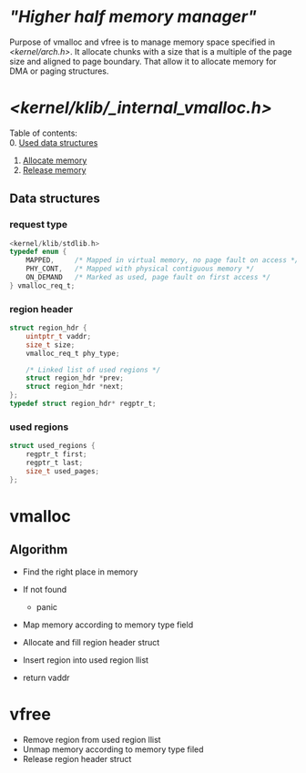 # *"Higher half memory manager"*
Purpose of vmalloc and vfree is to manage memory space specified in _<kernel/arch.h>_. It allocate chunks with a size that is a multiple of the page size and aligned to page boundary. That allow it to allocate memory for DMA or paging structures.

# _<kernel/klib/\_internal\_vmalloc.h>_
Table of contents:   
0. [Used data structures](#data-structures)   
1. [Allocate memory](#vmalloc)   
2. [Release memory](#vfree)   

## Data structures

### request type
```c
<kernel/klib/stdlib.h>
typedef enum {
	MAPPED,		/* Mapped in virtual memory, no page fault on access */
	PHY_CONT,	/* Mapped with physical contiguous memory */
	ON_DEMAND 	/* Marked as used, page fault on first access */
} vmalloc_req_t;
```

### region header
```c
struct region_hdr {
	uintptr_t vaddr;
	size_t size;
	vmalloc_req_t phy_type;

	/* Linked list of used regions */
	struct region_hdr *prev;
	struct region_hdr *next;
};
typedef struct region_hdr* regptr_t;
```
### used regions
```c
struct used_regions {
	regptr_t first;
	regptr_t last;
	size_t used_pages;
};
``` 

# vmalloc
## Algorithm
- Find the right place in memory   
- If not found   
    - panic   
  
- Map memory according to memory type field   
- Allocate and fill region header struct 
- Insert region into used region llist   
- return vaddr

# vfree
- Remove region from used region llist
- Unmap memory according to memory type filed
- Release region header struct